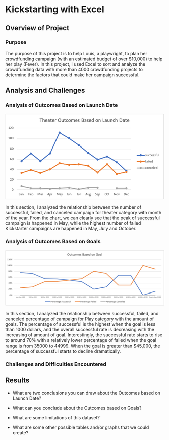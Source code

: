 # Kickstarting with Excel

## Overview of Project

### Purpose
The purpose of this project is to help Louis, a playwright, to plan her crowdfunding campaign (with an estimated budget of over $10,000) to help her play (Fever). In this project, I used Excel to sort and analyze the crowdfunding data with more than 4000 crowdfunding projects to determine the factors that could make her campaign successful.
## Analysis and Challenges
### Analysis of Outcomes Based on Launch Date
![](resources/Theater_Outcomes_vs_Launch.png)

In this section, I analyzed the relationship between the number of successful, failed, and canceled campaign for theater category with month of the year. 
From the chart, we can clearly see that the peak of successful campaign is happened in May, while the highest number of failed Kickstarter campaigns are happened in May, July and October. 

### Analysis of Outcomes Based on Goals
![](resources/Outcomes_vs_Goals.png)

In this section, I analyzed the relationship between successful, failed, and canceled percentage of campaign for Play category with the amount of goals. The percentage of successful is the highest when the goal is less than 1000 dollars, and the overall successful rate is decreasing with the increasing of amount of goal. Interestingly, the successful rate starts to rise to around 70% with a relatively lower percentage of failed when the goal range is from 35000 to 44999. When the goal is greater than $45,000, the percentage of successful starts to decline dramatically.


### Challenges and Difficulties Encountered

## Results

- What are two conclusions you can draw about the Outcomes based on Launch Date?

- What can you conclude about the Outcomes based on Goals?

- What are some limitations of this dataset?

- What are some other possible tables and/or graphs that we could create?
